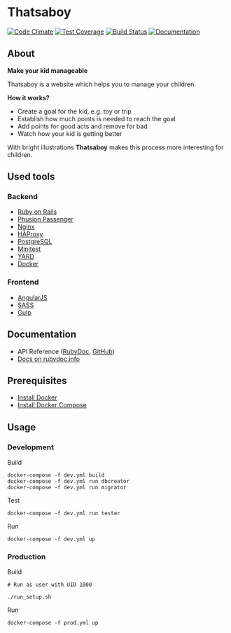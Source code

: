 # Thatsaboy

[![Code Climate](https://codeclimate.com/github/korolvs/thatsaboy/badges/gpa.svg)](https://codeclimate.com/github/korolvs/thatsaboy) 
[![Test Coverage](https://codeclimate.com/github/korolvs/thatsaboy/badges/coverage.svg)](https://codeclimate.com/github/korolvs/thatsaboy/coverage) 
[![Build Status](https://travis-ci.org/korolvs/thatsaboy.svg)](https://travis-ci.org/korolvs/thatsaboy)
[![Documentation](http://img.shields.io/badge/docs-rdoc.info-blue.svg)](http://www.rubydoc.info/github/korolvs/thatsaboy/frames)

## About
**Make your kid manageable**

Thatsaboy is a website which helps you to manage your children.

**How it works?** 

 - Create a goal for the kid, e.g. toy or trip
 - Establish how much points is needed to reach the goal
 - Add points for good acts and remove for bad
 - Watch how your kid is getting better

With bright illustrations **Thatsaboy** makes this process more interesting for children.

## Used tools

### Backend
 - [Ruby on Rails](http://rubyonrails.org/)
 - [Phusion Passenger](https://www.phusionpassenger.com/)
 - [Nginx](http://nginx.org/)
 - [HAProxy](http://www.haproxy.org/)
 - [PostgreSQL](http://www.postgresql.org/)
 - [Minitest](https://github.com/seattlerb/minitest)
 - [YARD](http://yardoc.org/)
 - [Docker](https://www.docker.com/)

### Frontend 
 - [AngularJS](https://angularjs.org/)
 - [SASS](http://sass-lang.com/)
 - [Gulp](http://gulpjs.com/)

## Documentation
 - API Reference ([RubyDoc](http://www.rubydoc.info/github/korolvs/thatsaboy/file/api/API.md), [GitHub](https://github.com/korolvs/thatsaboy/blob/master/api/API.md))
 - [Docs on rubydoc.info](http://www.rubydoc.info/github/korolvs/thatsaboy/frames)
 
## Prerequisites
 - [Install Docker](http://docs.docker.com/linux/started/)
 - [Install Docker Compose](http://docs.docker.com/compose/install/)
 
## Usage

### Development

Build 

```
docker-compose -f dev.yml build
docker-compose -f dev.yml run dbcreator
docker-compose -f dev.yml run migrator
``` 

Test

```
docker-compose -f dev.yml run tester
```

Run

```
docker-compose -f dev.yml up
```

### Production

Build 

```
# Run as user with UID 1000

./run_setup.sh
``` 

Run

```
docker-compose -f prod.yml up
```